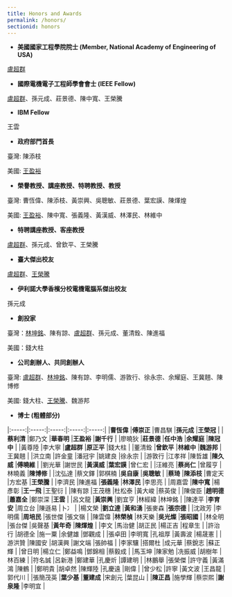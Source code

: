 ```yaml
---
title: Honors and Awards
permalink: /honors/
sectionid: honors
---
```

- **美國國家工程學院院士 (Member, National Academy of Engineering of USA)**<br/>

[盧超群](/classmates/盧超群/)

- **國際電機電子工程師學會會士 (IEEE Fellow)**<br/>

[盧超群](/classmates/盧超群/)、孫元成、莊景德、陳中寬、王榮騰

- **IBM Fellow**<br/>

王雲

- **政府部門首長**<br/>

臺灣: 陳添枝

美國: [王盈裕](/classmates/王盈裕/)

- **榮譽教授、講座教授、特聘教授、教授**<br/>

臺灣: 曹恆偉、陳添枝、黃崇興、吳聰敏、莊景德、葉宏謨、陳煇煌

美國: [王盈裕](/classmates/王盈裕/)、陳中寬、張義隆、黃漢威、林澤民、林維中

- **特聘講座教授、客座教授**<br/>

[盧超群](/classmates/盧超群/)、孫元成、曾欽平、王榮騰

- **臺大傑出校友**<br/>

[盧超群](/classmates/盧超群/)、[王榮騰](/classmates/王榮騰/)

- **伊利諾大學香檳分校電機電腦系傑出校友**<br/>

孫元成

- **創投家**<br/>

臺灣：[林坤銘](/classmates/林坤銘/)、陳有諒、[盧超群](/classmates/盧超群/)、孫元成、董清銓、陳進福

美國：錢大柱

- **公司創辦人、共同創辦人**<br/>

臺灣: [盧超群](/classmates/盧超群/)、[林坤銘](/classmates/林坤銘/)、陳有諒、李明儒、游敦行、徐永宗、余耀庭、王冀翹、陳博修

美國: 錢大柱、[王榮騰](/classmates/王榮騰/)、魏游邦

- **博士 (粗體部分)**

|:-----:|:-----:|:-----:|:-----:|:-----:|
|**曹恆偉**	|**傅崇正**	|曹昌騏	|**孫元成**	|**王榮冠**	|
|**蔡利清**	|鄭乃文	|**華春明**	|**王盈裕**	|**謝千行**	|
|廖曉狄	|**莊景德**	|**任中浩**	|**余耀庭**	|**陳冠中**	|
|黃尊陸	|李大寧	|**盧超群**	|**原正平**	|錢大柱	|
|董清銓	|**曾欽平**	|**林維中**	|**魏游邦**	|王冀翹	|
|洪立南	|許金童	|潘冠宇	|姚建良	|徐永宗	|
|游敦行	|江孝祥	|陳哲雄	|**陳久威**	|**傅曉維**	|
|劉光華	|謝世民	|**黃漢威**	|**葉宏謨**	|曾仁宏	|
|汪維亮	|**蔡尚仁**	|曾履亨	|林曉義	|**陳博修**	|
|沈弘達	|蔡文鐸	|郭棋楠	|**吳自康**	|**吳聰敏**	|
|**蔡琦**	|**陳添枝**	|曹定天	|方宏基	|**王榮騰**	|
|李濟民	|陳進福	|**張義隆**	|**林澤民**	|李思亮	|
|周嘉雲	|**陳中寬**	|楊彥彰	|**王一飛**	|王聖衍	|
|陳有諒	|王茂穗	|杜松泰	|黃大峻	|蔡英俊	|
|陳俊臣	|**趙明德**	|**蕭嘉全**	|鄭崇深	|**王雲**	|
|呂文龍	|**黃崇興**	|劉宜亨	|林經緯	|林坤銘	|
|陳達平	|**李育安**	|周立台	|陳遜易	|卜冫	|
|楊文榮	|**劉立達**	|**黃和湧**	|張麥森	|**張宗德**	|
|沈政芳	|李明儒	|**周培民**	|張世傑	|張文嶺	|
|陳雲偉	|**林榮楨**	|林天樂	|**吳光燦**	|**張昭國**	|
|林全明	|張台傑	|吳聲基	|**黃年奇**	|**陳煇煌**	|
|李文	|馬治健	|胡正民	|楊正吉	|程章生	|
|許治行	|胡德全	|施一粟	|余健雄	|鄧觀成	|
|張卓田	|李明寬	|孔祖厚	|黃壽波	|楊晟憲	|
|游洪贊	|陳國安	|胡漢興	|謝文端	|張帥福	|
|李家驤	|搭爾杜	|成元華	|蔡銳志	|蘇正輝	|
|曾日明	|楊立仁	|鄭益鳴	|鄧錦相	|蔡毅成	|
|馬玉坤	|陳家勉	|冼振威	|胡樹年	|林百練	|
|符名誠	|呂新港	|鄭建華	|孔慶炘	|譚建明	|
|林鵬舉	|張榮傑	|許守義	|黃滿鴻	|陳鶴	|
|鄭明貴	|胡卓然	|陳輝陸	|孔慶遠	|剛偉	|
|曾少松	|許寧	|黃文波	|王昌龍	|郭代川	|
|張簡茂英	|**葉少基**	|**董建成**	|宋創元	|葉昆山	|
|**陳正昌**	|施學輝	|蔡崇熙	|**謝泉隆**	|李明宜	|
